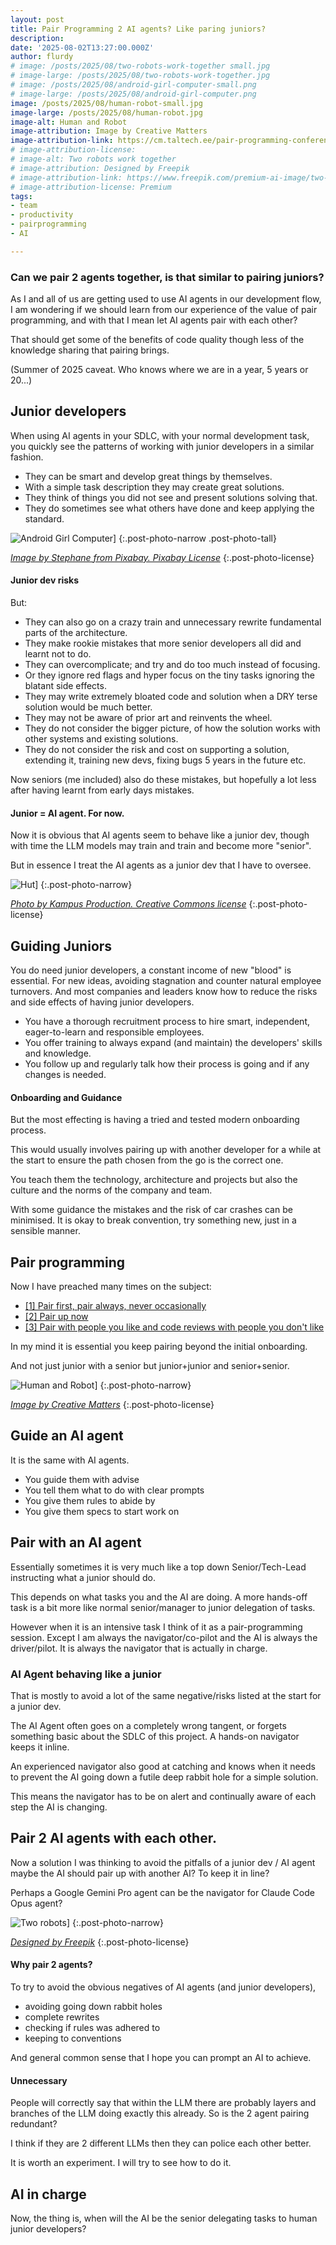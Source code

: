 ```yaml
---
layout: post
title: Pair Programming 2 AI agents? Like paring juniors?
description: 
date: '2025-08-02T13:27:00.000Z'
author: flurdy
# image: /posts/2025/08/two-robots-work-together small.jpg
# image-large: /posts/2025/08/two-robots-work-together.jpg
# image: /posts/2025/08/android-girl-computer-small.png
# image-large: /posts/2025/08/android-girl-computer.png
image: /posts/2025/08/human-robot-small.jpg
image-large: /posts/2025/08/human-robot.jpg
image-alt: Human and Robot
image-attribution: Image by Creative Matters
image-attribution-link: https://cm.taltech.ee/pair-programming-conference-cyprus
# image-attribution-license: 
# image-alt: Two robots work together
# image-attribution: Designed by Freepik
# image-attribution-link: https://www.freepik.com/premium-ai-image/two-futuristic-robots-work-together-laptop-showcasing-potential-ai-workplace_323753155.htm
# image-attribution-license: Premium
tags:
- team
- productivity
- pairprogramming
- AI

---
```


### Can we pair 2 agents together, is that similar to pairing juniors?

As I and all of us are getting used to use AI agents in our development flow,
I am wondering if we should learn from our experience of the value of pair programming,
and with that I mean let AI agents pair with each other?

That should get some of the benefits of code quality though less of the knowledge sharing that pairing brings.

(Summer of 2025 caveat. Who knows where we are in a year, 5 years or 20...)

## Junior developers

When using AI agents in your SDLC, with your normal development task, you quickly see the patterns of working with junior developers in a similar fashion. 

- They can be smart and develop great things by themselves.
- With a simple task description they may create great solutions.
- They think of things you did not see and present solutions solving that.
- They do sometimes see what others have done and keep applying the standard.


![Android Girl Computer]({{site.baseurl}}/img/posts/2025/08/android-girl-computer-small.png)]
{:.post-photo-narrow .post-photo-tall}

_[Image by Stephane from Pixabay. Pixabay License](https://pixabay.com/illustrations/child-android-computer-girl-young-8803596/)_
{:.post-photo-license}

#### Junior dev risks

But:

- They can also go on a crazy train and unnecessary rewrite fundamental parts of the architecture.
- They make rookie mistakes that more senior developers all did and learnt not to do. 
- They can overcomplicate; and try and do too much instead of focusing.
- Or they ignore red flags and hyper focus on the tiny tasks ignoring the blatant side effects.
- They may write extremely bloated code and solution when a DRY terse solution would be much better.
- They may not be aware of prior art and reinvents the wheel.
- They do not consider the bigger picture, of how the solution works with other systems and existing solutions.
- They do not consider the risk and cost on supporting a solution, extending it, training new devs, fixing bugs 5 years in the future etc.

Now seniors (me included) also do these mistakes, but hopefully a lot less after having learnt from early days mistakes.

#### Junior = AI agent. For now.

Now it is obvious that AI agents seem to behave like a junior dev, though with time the LLM models may train and train and become more "senior".

But in essence I treat the AI agents as a junior dev that I have to oversee.

![Hut]({{site.baseurl}}/img/posts/2025/08/surfing-teaching.jpg)]
{:.post-photo-narrow}

_[Photo by Kampus Production. Creative Commons license](https://www.pexels.com/photo/photo-of-man-guiding-a-boy-in-surfing-sea-waves-6299967/)_
{:.post-photo-license}

## Guiding Juniors

You do need junior developers, a constant income of new "blood" is essential. 
For new ideas, avoiding stagnation and counter natural employee turnovers.
And most companies and leaders know how to reduce the risks and side effects of having junior developers. 

- You have a thorough recruitment process to hire smart, independent, eager-to-learn and responsible employees.
- You offer training to always expand (and maintain) the developers' skills and knowledge.
- You follow up and regularly talk how their process is going and if any changes is needed.

#### Onboarding and Guidance

But the most effecting is having a tried and tested modern onboarding process. 

This would usually involves pairing up with another developer for a while at the start to ensure the path chosen from the go is the correct one.

You teach them the technology, architecture and projects but also the culture and the norms of the company and team. 

With some guidance the mistakes and the risk of car crashes can be minimised.
It is okay to break convention, try something new, just in a sensible manner.

## Pair programming

Now I have preached many times on the subject:

- [[1] Pair first, pair always, never occasionally](https://blog.flurdy.com/2017/03/pair-first-pair-always-never-occasionaly)
- [[2] Pair up now](https://blog.flurdy.com/2015/03/pair-up-now)
- [[3] Pair with people you like and code reviews with people you don't like](https://blog.flurdy.com/2013/11/code-review-with-people-you-dont-like)

In my mind it is essential you keep pairing beyond the initial onboarding. 

And not just junior with a senior but junior+junior and senior+senior.

![Human and Robot]({{site.baseurl}}/img/posts/2025/08/human-robot-small.jpg)]
{:.post-photo-narrow}

_[Image by Creative Matters](https://cm.taltech.ee/pair-programming-conference-cyprus)_
{:.post-photo-license}

## Guide an AI agent

It is the same with AI agents. 

- You guide them with advise
- You tell them what to do with clear prompts
- You give them rules to abide by
- You give them specs to start work on

## Pair with an AI agent

Essentially sometimes it is very much like a top down Senior/Tech-Lead instructing what a junior should do.

This depends on what tasks you and the AI are doing. 
A more hands-off task is a bit more like normal senior/manager to junior delegation of tasks.

However when it is an intensive task I think of it as a pair-programming session. 
Except I am always the navigator/co-pilot and the AI is always the driver/pilot. 
It is always the navigator that is actually in charge.

### AI Agent behaving like a junior

That is mostly to avoid a lot of the same negative/risks listed at the start for a junior dev.

The AI Agent often goes on a completely wrong tangent, or forgets something basic about the SDLC of this project. 
A hands-on navigator keeps it inline.

An experienced navigator also good at catching and knows when it needs to prevent the AI going down a futile deep rabbit hole for a simple solution.

This means the navigator has to be on alert and continually aware of each step the AI is changing.

## Pair 2 AI agents with each other.

Now a solution I was thinking to avoid the pitfalls of a junior dev / AI agent maybe the AI should pair up with another AI? To keep it in line?

Perhaps a Google Gemini Pro agent can be the navigator for Claude Code Opus agent?

![Two robots]({{site.baseurl}}/img/posts/2025/08/two-robots-work-together-small.jpg)]
{:.post-photo-narrow}

_[Designed by Freepik](https://www.freepik.com/premium-ai-image/two-futuristic-robots-work-together-laptop-showcasing-potential-ai-workplace_323753155.htm)_
{:.post-photo-license}

#### Why pair 2 agents?

To try to avoid the obvious negatives of AI agents (and junior developers),

- avoiding going down rabbit holes
- complete rewrites
- checking if rules was adhered to
- keeping to conventions

And general common sense that I hope you can prompt an AI to achieve.

#### Unnecessary

People will correctly say that within the LLM there are probably layers and branches of the LLM doing exactly this already. So is the 2 agent pairing redundant?

I think if they are 2 different LLMs then they can police each other better.

It is worth an experiment. I will try to see how to do it.

## AI in charge

Now, the thing is, when will the AI be the senior delegating tasks to human junior developers?
